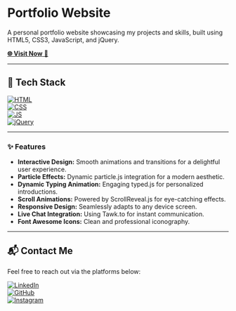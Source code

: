 # Portfolio Website  
A personal portfolio website showcasing my projects and skills, built using HTML5, CSS3, JavaScript, and jQuery.

[**🌐 Visit Now** 🚀](https://chaitanyasonaje.github.io/portfolio/)

---

## 📌 Tech Stack  
[![HTML](https://img.shields.io/badge/html5-%23E34F26.svg?&style=for-the-badge&logo=html5&logoColor=white)](https://github.com/chaitanyasonaje/Portfolio-Website)&nbsp;  
[![CSS](https://img.shields.io/badge/css3-%231572B6.svg?&style=for-the-badge&logo=css3&logoColor=white)](https://github.com/chaitanyasonaje/Portfolio-Website)&nbsp;  
[![JS](https://img.shields.io/badge/javascript-%23323330.svg?&style=for-the-badge&logo=javascript&logoColor=%23F7DF1E)](https://github.com/chaitanyasonaje/Portfolio-Website)&nbsp;  
[![jQuery](https://img.shields.io/badge/jquery-%230769AD.svg?style=for-the-badge&logo=jquery&logoColor=white)](https://github.com/chaitanyasonaje/Portfolio-Website)

---

### ✨ Features  
- **Interactive Design:** Smooth animations and transitions for a delightful user experience.  
- **Particle Effects:** Dynamic particle.js integration for a modern aesthetic.  
- **Dynamic Typing Animation:** Engaging typed.js for personalized introductions.  
- **Scroll Animations:** Powered by ScrollReveal.js for eye-catching effects.  
- **Responsive Design:** Seamlessly adapts to any device screen.  
- **Live Chat Integration:** Using Tawk.to for instant communication.  
- **Font Awesome Icons:** Clean and professional iconography.

---

## 📬 Contact Me  
Feel free to reach out via the platforms below:  

[![LinkedIn](https://img.shields.io/badge/LinkedIn-%230077B5.svg?style=for-the-badge&logo=linkedin&logoColor=white)](https://www.linkedin.com/in/chaitanyasonaje/)  
[![GitHub](https://img.shields.io/badge/GitHub-%23121011.svg?style=for-the-badge&logo=github&logoColor=white)](https://github.com/chaitanyasonaje)  
[![Instagram](https://img.shields.io/badge/Instagram-%23E4405F.svg?style=for-the-badge&logo=instagram&logoColor=white)](https://www.instagram.com/yourhandle)

